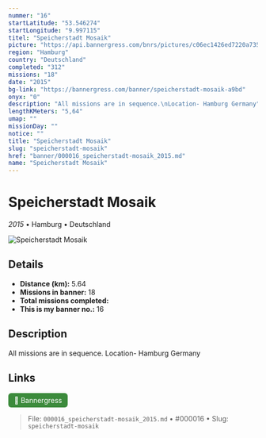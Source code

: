 ```yaml
---
nummer: "16"
startLatitude: "53.546274"
startLongitude: "9.997115"
titel: "Speicherstadt Mosaik"
picture: "https://api.bannergress.com/bnrs/pictures/c06ec1426ed7220a73534afaa62b7fe9"
region: "Hamburg"
country: "Deutschland"
completed: "312"
missions: "18"
date: "2015"
bg-link: "https://bannergress.com/banner/speicherstadt-mosaik-a9bd"
onyx: "0"
description: "All missions are in sequence.\nLocation- Hamburg Germany"
lengthKMeters: "5,64"
umap: ""
missionDay: ""
notice: ""
title: "Speicherstadt Mosaik"
slug: "speicherstadt-mosaik"
href: "banner/000016_speicherstadt-mosaik_2015.md"
name: "Speicherstadt Mosaik"
---
```

# Speicherstadt Mosaik

*2015* • Hamburg • Deutschland

![Speicherstadt Mosaik](https://api.bannergress.com/bnrs/pictures/c06ec1426ed7220a73534afaa62b7fe9)



## Details
- **Distance (km):** 5.64
- **Missions in banner:** 18
- **Total missions completed:** 
- **This is my banner no.:** 16



## Description
All missions are in sequence.
Location- Hamburg Germany



## Links
<a href="https://bannergress.com/banner/speicherstadt-mosaik-a9bd" target="_blank" style="display:inline-block;margin-right:8px;padding:6px 12px;background:#3c8b3c;color:#fff;text-decoration:none;border-radius:6px;">🔗 Bannergress</a>



> File: `000016_speicherstadt-mosaik_2015.md` • #000016 • Slug: `speicherstadt-mosaik`

